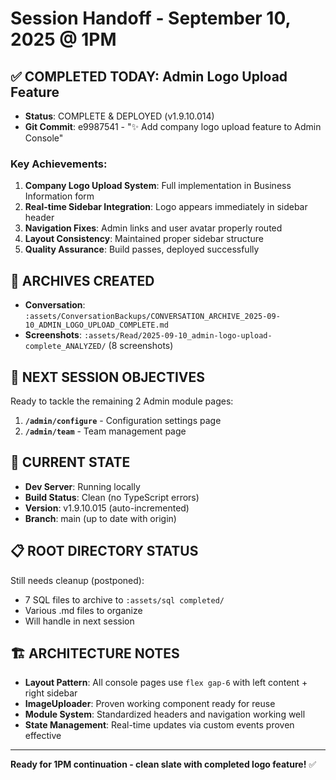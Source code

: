 # Session Handoff - September 10, 2025 @ 1PM

## ✅ **COMPLETED TODAY: Admin Logo Upload Feature**
- **Status**: COMPLETE & DEPLOYED (v1.9.10.014)
- **Git Commit**: e9987541 - "✨ Add company logo upload feature to Admin Console"

### Key Achievements:
1. **Company Logo Upload System**: Full implementation in Business Information form
2. **Real-time Sidebar Integration**: Logo appears immediately in sidebar header
3. **Navigation Fixes**: Admin links and user avatar properly routed
4. **Layout Consistency**: Maintained proper sidebar structure
5. **Quality Assurance**: Build passes, deployed successfully

## 📁 **ARCHIVES CREATED**
- **Conversation**: `:assets/ConversationBackups/CONVERSATION_ARCHIVE_2025-09-10_ADMIN_LOGO_UPLOAD_COMPLETE.md`
- **Screenshots**: `:assets/Read/2025-09-10_admin-logo-upload-complete_ANALYZED/` (8 screenshots)

## 🎯 **NEXT SESSION OBJECTIVES**
Ready to tackle the remaining 2 Admin module pages:
1. **`/admin/configure`** - Configuration settings page
2. **`/admin/team`** - Team management page

## 🔧 **CURRENT STATE**
- **Dev Server**: Running locally
- **Build Status**: Clean (no TypeScript errors)
- **Version**: v1.9.10.015 (auto-incremented)
- **Branch**: main (up to date with origin)

## 📋 **ROOT DIRECTORY STATUS**
Still needs cleanup (postponed):
- 7 SQL files to archive to `:assets/sql completed/`
- Various .md files to organize
- Will handle in next session

## 🏗️ **ARCHITECTURE NOTES**
- **Layout Pattern**: All console pages use `flex gap-6` with left content + right sidebar
- **ImageUploader**: Proven working component ready for reuse
- **Module System**: Standardized headers and navigation working well
- **State Management**: Real-time updates via custom events proven effective

---
**Ready for 1PM continuation - clean slate with completed logo feature!** ✅